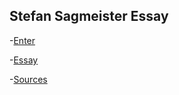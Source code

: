 Stefan Sagmeister Essay
-----------------------

-[Enter]( https://ethanmcgonigle.github.io/Stefan-Sagmeister/mock-enter/mockenter.html)

-[Essay]( https://ethanmcgonigle.github.io/mock-enter/mockessay.html)

-[Sources]( https://ethanmcgonigle.github.io/mock-enter/mocksources.html)
